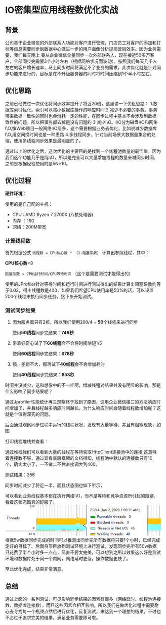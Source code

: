 # IO密集型应用线程数优化实战

## 背景

公司基于企业微信的外部联系人功能对客户进行管理，门店员工对客户的添加和打标等信息需要同步到数据中心做进一步的用户画像分析提高营销效率。因为业务需要，我们每天晚上
要从企业微信全量同步一次外部联系人，现在接近50多万客户，全部同步完需要3个小时左右（根据网络状况而波动），按照我们每天几千人左右的客户增长速率，马上同步时间将满足不了业务的需求，此次优化就是针对同步功能来进行的，目标是在不升级服务器的同时将时间压缩到1个半小时左右。

## 优化思路

之前已经做过一次优化将同步效率提升了将近20倍，这里讲一下优化思路：
1.数据库索引优化。索引可以减小数据库操作的响应时间
2.减少不必要的事务。事务带来数据一致性的同时也会消耗一定的性能，在同步过程中基本不会涉及到数据一致性的问题，所以把事务都去掉是没有问题的
3.减少I\O。I\O分为磁盘I\O和网络I\O,像Web项目一般网络I\O居多，这个需要根据业务去优化，比如说减少数据库I\O,用空间换时间也是一种思路
4.多线程同步。针对当前场景大数据量集合的处理，使用多线程同步效果是最明显的了。

通过以上的优化之后，这次优化的主要目的是找到一个线程池数量的最佳值，因为我们这个功能几乎是纯I\O，所以是完全可以大量增加线程的数量来减同步时间，之前是根据经验使用的是5N=10。

## 优化过程

**硬件环境**：

使用的是自己配的主机：

- CPU : AMD Ryzen 7 2700X (八核处理器)
- 内存 ：16G
- 网络：200M带宽

### 计算线程数

首先根据公式 `线程数 = CPU核心数 * （1-阻塞系数）` 计算出参照线程，其中：

**CPU核心数**=8

`阻塞系数 = CPU运行时间/CPU等待时间` （这个是需要测试才能得出的）

使用的JProfiler针对等待时间和运行时间进行测试得出的结果计算出阻塞系数约等于0.02，得出线程数是400，如果我们希望CPU使用率是50%的话，可以设置200个线程来执行同步任务，接下来开始测试。

### 测试同步结果

1. 因为服务器只有2核，所以我们使用200/4 = **50**个线程来进行同步

    使用**50线程**同步完结果：**749秒**

2. 带着好奇心试了下**60线程**会不会将时间缩短1/5

    使用**60线程**同步完结果：**678秒**

3. 额，差距不大，那再试下**40线程**会不会增加耗时

    使用**40线程**同步完结果：**653秒**

时间并没减少，这和想像中的不一样啊，增减线程对结果并没有明显的影响，那是什么影响了同步结果呢？

通过Jprofiler性能统计再三观察终于找到了原因，调用企业微信接口的方法响应时间增加了，并且线程越多响应时间越长。为什么响应时间会随着线程数增加呢？这就是个值得深究的问题。

后面通过观察同步过程中运行的线程状况，发现有大量等待，并且有阻塞现象，如图

打印线程堆栈并查看：

通过堆栈我们可以看到大量的线程在等待获取HttpClient连接池中的连接,这意味着连接数不够，通过查看底层框架的文档得知，线程池中默认的连接数只有10个，确实太小了，一不做二不休直接调大到400。

测试结果：356

同步时间减少了将近一半，而且状态图也如下所示，

可以看到业务线程基本都在执行网络I\O，而不是等待和竞争资源所引起的阻塞，看着这状态图真的舒服了。
![正常](https://github.com/Mieandu/blog/blob/master/%E5%85%B6%E5%AE%83/image/zc.png?raw=true)
根据5w数据同步完成的时间可以推测出同步完所有数据将只要1个小时，已经完成定好的目标了。后面将项目放到测试环境上进行测试，发现同步完所有50w数据只花费了半个小时多一点点，简直不要太完美，可以想到之所以效果这么好是测试环境和数据库处于同一个内网，网络延时更低，操作数据更快了。

至此优化完成，结果非常满意。

## 总结

通过上面的一系列测试，可见影响同步结果的因素有很多（网络延时、线程池连接数、数据库连接数），而且这些因素会相互影响，所以我们在做优化过程中需要耐心去寻找每一个瓶颈点然后进行优化，反复测试，来达到一个理想的结果。不过也不必过于追求完美的结果，满足业务需要即可啦。
